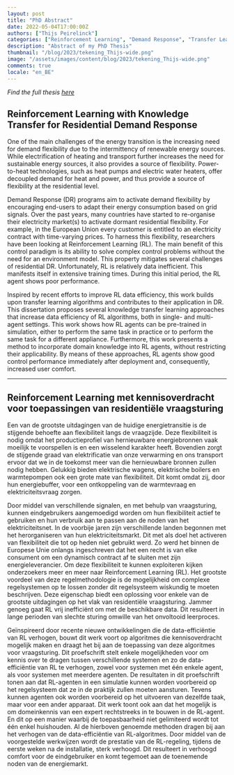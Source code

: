 ```yaml
---
layout: post
title: "PhD Abstract"
date: 2022-05-04T17:00:00Z
authors: ["Thijs Peirelinck"]
categories: ["Reinforcement Learning", "Demand Response", "Transfer Learning"]
description: "Abstract of my PhD Thesis"
thumbnail: "/blog/2023/tekening_Thijs-wide.png"
image: "/assets/images/content/blog/2023/tekening_Thijs-wide.png"
comments: true
locale: "en_BE"
---
```


*Find the full thesis <a href="https://lirias.kuleuven.be/3700338?limo=0" target="_blank">here</a>*

## Reinforcement Learning with Knowledge Transfer for Residential Demand Response

One of the main challenges of the energy transition is the increasing need for demand flexibility due to the intermittency of renewable energy sources. While electrification of heating and transport further increases the need for sustainable energy sources, it also provides a source of flexibility. Power-to-heat technologies, such as heat pumps and electric water heaters, offer decoupled demand for heat and power, and thus provide a source of flexibility at the residential level.

Demand Response (DR) programs aim to activate demand flexibility by encouraging end-users to adapt their energy consumption based on grid signals. Over the past years, many countries have started to re-organise their electricity market(s) to activate dormant residential flexibility. For example, in the European Union every customer is entitled to an electricity contract with time-varying prices.
To harness this flexibility, researchers have been looking at Reinforcement Learning (RL). The main benefit of this control paradigm is its ability to solve complex control problems without the need for an environment model. This property mitigates several challenges of residential DR. Unfortunately, RL is relatively data inefficient. This manifests itself in extensive training times. During this initial period, the RL agent shows poor performance.

Inspired by recent efforts to improve RL data efficiency, this work builds upon transfer learning algorithms and contributes to their application in DR. This dissertation proposes several knowledge transfer learning approaches that increase data efficiency of RL algorithms, both in single- and multi-agent settings. This work shows how RL agents can be pre-trained in simulation, either to perform the same task in practice or to perform the same task for a different appliance. Furthermore, this work presents a method to incorporate domain knowledge into RL agents, without restricting their applicability. By means of these approaches, RL agents show good control performance immediately after deployment and, consequently, increased user comfort.

___

## Reinforcement Learning met kennisoverdracht voor toepassingen van residentiële vraagsturing

Een van de grootste uitdagingen van de huidige energietransitie is de stijgende behoefte aan flexibiliteit langs de vraagzijde. Deze flexibiliteit is nodig omdat het productieprofiel van hernieuwbare energiebronnen vaak moeilijk te voorspellen is en een wisselend karakter heeft. Bovendien zorgt de stijgende graad van elektrificatie van onze verwarming en ons transport ervoor dat we in de toekomst meer van die hernieuwbare bronnen zullen nodig hebben. Gelukkig bieden elektrische wagens, elektrische boilers en warmtepompen ook een grote mate van flexibiliteit. Dit komt omdat zij, door hun energiebuffer, voor een ontkoppeling van de warmtevraag en elektriciteitsvraag zorgen.

Door middel van verschillende signalen, en met behulp van vraagsturing, kunnen eindgebruikers aangemoedigd worden om hun flexibiliteit actief te gebruiken en hun verbruik aan te passen aan de noden van het elektriciteitsnet. In de voorbije jaren zijn verschillende landen begonnen met het herorganiseren van hun elektriciteitsmarkt. Dit met als doel het activeren van flexibiliteit die tot op heden niet gebruikt werd. Zo werd het binnen de Europese Unie onlangs ingeschreven dat het een recht is van elke consument om een dynamisch contract af te sluiten met zijn energieleverancier.
Om deze flexibiliteit te kunnen exploiteren kijken onderzoekers meer en meer naar Reinforcement Learning (RL). Het grootste voordeel van deze regelmethodologie is de mogelijkheid om complexe regelsystemen op te lossen zonder dit regelsysteem wiskundig te moeten beschrijven. Deze eigenschap biedt een oplossing voor enkele van de grootste uitdagingen op het vlak van residentiële vraagsturing. Jammer genoeg gaat RL vrij inefficiënt om met de beschikbare data. Dit resulteert in lange perioden van slechte sturing omwille van het onvoltooid leerproces.

Geïnspireerd door recente nieuwe ontwikkelingen die de data-efficiëntie van RL verhogen, bouwt dit werk voort op algoritmes die kennisoverdracht mogelijk maken en draagt het bij aan de toepassing van deze algoritmes voor vraagsturing. Dit proefschrift stelt enkele mogelijkheden voor om kennis over te dragen tussen verschillende systemen en zo de data-efficiëntie van RL te verhogen, zowel voor systemen met één enkele agent, als voor systemen met meerdere agenten. De resultaten in dit proefschrift tonen aan dat RL-agenten in een simulatie kunnen worden voorbereid op het regelsysteem dat ze in de praktijk zullen moeten aansturen. Tevens kunnen agenten ook worden voorbereid op het uitvoeren van dezelfde taak, maar voor een ander apparaat. Dit werk toont ook aan dat het mogelijk is om domeinkennis van een expert rechtstreeks in te bouwen in de RL-agent. En dit op een manier waarbij de toepasbaarheid niet gelimiteerd wordt tot één enkel huishouden. Al de hierboven genoemde methoden dragen bij aan het verhogen van de data-efficiëntie van RL-algoritmes. Door middel van de voorgestelde werkwijzen wordt de prestatie van de RL-regeling, tijdens de eerste weken na de installatie, sterk verhoogd. Dit resulteert in verhoogd comfort voor de eindgebruiker en komt tegemoet aan de toenemende noden van de energiemarkt.

